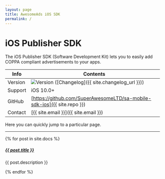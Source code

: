 ```yaml
---
layout: page
title: AwesomeAds iOS SDK
permalink: /
---
```


# iOS Publisher SDK

The iOS Publisher SDK (Software Development Kit) lets you to easily add COPPA compliant advertisements to your apps.

| Info    | Contents  |
|---------|-----------|
| Version   |   ![Version](https://img.shields.io/github/v/tag/SuperAwesomeLTD/sa-mobile-sdk-ios) ([Changelog]({{ site.changelog_url }}))   |
| Support   |   iOS 10.0+         |
| GitHub    |   [https://github.com/SuperAwesomeLTD/sa-mobile-sdk-ios]({{ site.repo }})         |
| Contact   |   [{{ site.email }}]({{ site.email }})        |

Here you can quickly jump to a particular page.

<div class="section-index">
    <hr class="panel-line">
    {% for post in site.docs  %}        
    <div class="entry">
    <h5><a href="{{ post.url | prepend: site.baseurl }}">{{ post.title }}</a></h5>
    <p>{{ post.description }}</p>
    </div>{% endfor %}
</div>
